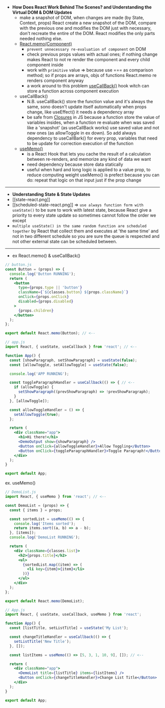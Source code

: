 - **How Does React Work Behind The Scenes? and Understanding the Virtual DOM & DOM Updates**
	- make a snapshot of DOM, when changes are made (by State, Context, props) React create a new snapshot of the DOM, compare with the previous one and modifies the DOM just with necessary, don't recreate the entire of the DOM. React modifies the only parts needed nothing else. 
	- [React.memo(Component)](https://react.dev/reference/react/memo)
		- `prevent unnecessary re-evaluation of component` on DOM
		- check previous props values with actual ones; if nothing change makes React to not re render the component and every child component inside
		- work with `primitive` value => because use === as comparison method; so if props are arrays, objs of functions React.memo re renders component anyway
		- a work around to this problem [useCallBack()](https://react.dev/reference/react/useCallback) hook witch can store a function across component execution
	- useCallBack()
		- N.B. useCallBack() store the function value and it's always the same, sono doesn't update itself automatically when props change, like useEffect() it needs a dependency array
		- be safe from [Closures](https://developer.mozilla.org/en-US/docs/Web/JavaScript/Closures) in JS because a function store the value of variables insides, when a function re evaluate when was saved like a 'snapshot' (as useCallBack works) use saved value and not new ones (as allowToggle in ex down). So add always dependency to useCallBark() for every prop, variables that need to be update for correction execution of the function
	- [useMemo()](https://react.dev/reference/react/useMemo)
		- is a React Hook that lets you cache the result of a calculation between re-renders, and memorize any kind of data we want
		- need dependency because store data statically
		- useful when hard and long logic is applied to a value prop, to reduce computing weight useMemo() is prefect because you can do: repeat that logic on that input just if the prop change 
---
- **Understanding State & State Updates**
- [[state-react.png]]
- [[scheduled-state-react.png]] => `use always function form with useState()` to be sure to work with latest state, because React give a priority to every state update so sometimes cannot follow the order we except   
- `multiple useState() in the same random function are scheduled together` by React that collect them and executes at 'the same time' and not in two different schedule so you are sure the queue is respected and not other external state can be scheduled between.

---

- ex React.memo() & useCallBack()
```jsx
// button.js
const Button = (props) => {
  console.log('Button RUNNING');
  return (
    <button
      type={props.type || 'button'}
      className={`${classes.button} ${props.className}`}
      onClick={props.onClick}
      disabled={props.disabled}
    >
      {props.children}
    </button>
  );
};

export default React.memo(Button); // <--

// app.js
import React, { useState, useCallback } from 'react'; // <--

function App() {
  const [showParagraph, setShowParagraph] = useState(false);
  const [allowToggle, setAllowToggle] = useState(false);

  console.log('APP RUNNING');

  const toggleParagraphHandler = useCallback(() => { // <--
    if (allowToggle) {
      setShowParagraph((prevShowParagraph) => !prevShowParagraph);
    }
  }, [allowToggle]);

  const allowToggleHandler = () => {
    setAllowToggle(true);
  };

  return (
    <div className="app">
      <h1>Hi there!</h1>
      <DemoOutput show={showParagraph} />
      <Button onClick={allowToggleHandler}>Allow Toggling</Button>
      <Button onClick={toggleParagraphHandler}>Toggle Paragraph!</Button>
    </div>
  );
}

export default App;
```

ex. useMemo()
```jsx
// DemoList.js
import React, { useMemo } from 'react'; // <--

const DemoList = (props) => {
  const { items } = props;

  const sortedList = useMemo(() => {
    console.log('Items sorted');
    return items.sort((a, b) => a - b);
  }, [items]); 
  console.log('DemoList RUNNING');

  return (
    <div className={classes.list}>
      <h2>{props.title}</h2>
      <ul>
        {sortedList.map((item) => (
          <li key={item}>{item}</li>
        ))}
      </ul>
    </div>
  );
};

export default React.memo(DemoList);

// App.js
import React, { useState, useCallback, useMemo } from 'react';

function App() {
  const [listTitle, setListTitle] = useState('My List');

  const changeTitleHandler = useCallback(() => {
    setListTitle('New Title');
  }, []);

  const listItems = useMemo(() => [5, 3, 1, 10, 9], []); // <--

  return (
    <div className="app">
      <DemoList title={listTitle} items={listItems} />
      <Button onClick={changeTitleHandler}>Change List Title</Button>
    </div>
  );
}

export default App;
```